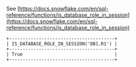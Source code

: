 See [https://docs.snowflake.com/en/sql-reference/functions/is_database_role_in_session](https://docs.snowflake.com/en/sql-reference/functions/is_database_role_in_session)
```
+---------------------------------------+
| IS_DATABASE_ROLE_IN_SESSION('DB1.R1') |
+---------------------------------------+
| True                                  |
+---------------------------------------+
```
